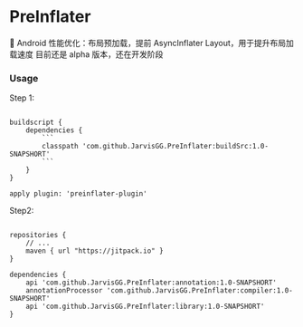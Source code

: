 # PreInflater
:8ball: Android 性能优化：布局预加载，提前 AsyncInflater Layout，用于提升布局加载速度
目前还是 alpha 版本，还在开发阶段

### Usage
Step 1:
``` Gradle

buildscript {
    dependencies {
        ```
        classpath 'com.github.JarvisGG.PreInflater:buildSrc:1.0-SNAPSHORT'
        ```
    }
}

apply plugin: 'preinflater-plugin'
```
Step2:
``` Gradle

repositories {
    // ...
    maven { url "https://jitpack.io" }
}

dependencies {
    api 'com.github.JarvisGG.PreInflater:annotation:1.0-SNAPSHORT'
    annotationProcessor 'com.github.JarvisGG.PreInflater:compiler:1.0-SNAPSHORT'
    api 'com.github.JarvisGG.PreInflater:library:1.0-SNAPSHORT'
}

```
